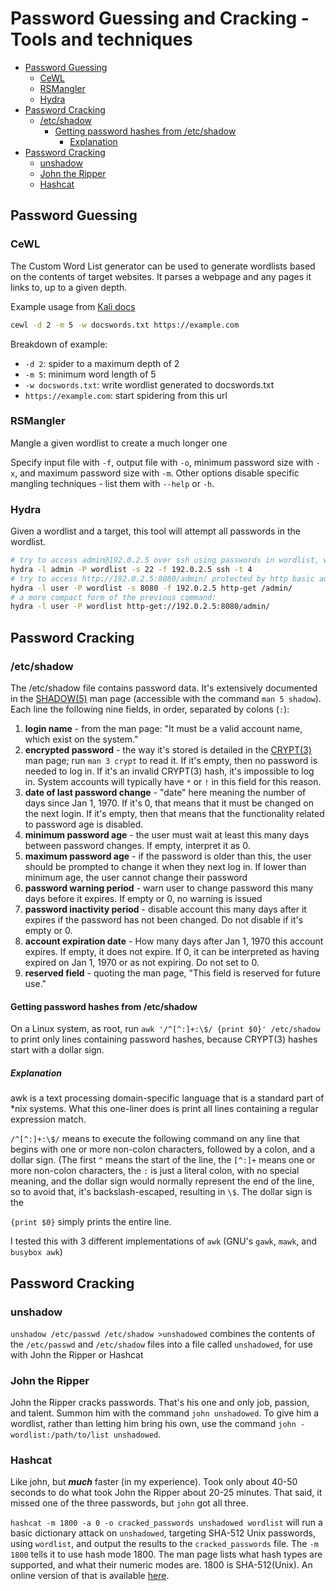 <!--
SPDX-FileCopyrightText: 2022 - 2024 Eli Array Minkoff

SPDX-License-Identifier: MIT
-->

# Password Guessing and Cracking - Tools and techniques

<!-- vim-markdown-toc GitLab -->

* [Password Guessing](#password-guessing)
  * [CeWL](#cewl)
  * [RSMangler](#rsmangler)
  * [Hydra](#hydra)
* [Password Cracking](#password-cracking)
  * [/etc/shadow](#etcshadow)
    * [Getting password hashes from /etc/shadow](#getting-password-hashes-from-etcshadow)
      * [Explanation](#explanation)
* [Password Cracking](#password-cracking-1)
  * [unshadow](#unshadow)
  * [John the Ripper](#john-the-ripper)
  * [Hashcat](#hashcat)

<!-- vim-markdown-toc -->

## Password Guessing

### CeWL

The Custom Word List generator can be used to generate wordlists based on the contents of target websites. It parses a webpage and any pages it links to, up to a given depth.

Example usage from [Kali docs](https://www.kali.org/tools/cewl/)

```bash
cewl -d 2 -m 5 -w docswords.txt https://example.com
```

Breakdown of example:
* `-d 2`: spider to a maximum depth of 2
* `-m 5`: minimum word length of 5
* `-w docswords.txt`: write wordlist generated to docswords.txt
* `https://example.com`: start spidering from this url

### RSMangler

Mangle a given wordlist to create a much longer one

Specify input file with `-f`, output file with `-o`, minimum password size with `-x`, and maximum password size with `-m`. Other options disable specific mangling techniques - list them with `--help` or `-h`.

### Hydra

Given a wordlist and a target, this tool will attempt all passwords in the wordlist.

```sh
# try to access admin@192.0.2.5 over ssh using passwords in wordlist, with up to 4 parallel tasks
hydra -l admin -P wordlist -s 22 -f 192.0.2.5 ssh -t 4
# try to access http://192.0.2.5:8080/admin/ protected by http basic authentication using the username user and passwords in wordlist
hydra -l user -P wordlist -s 8080 -f 192.0.2.5 http-get /admin/
# a more compact form of the previous command:
hydra -l user -P wordlist http-get://192.0.2.5:8080/admin/
```

## Password Cracking

### /etc/shadow

The /etc/shadow file contains password data. It's extensively documented in the [SHADOW(5)](https://manpages.org/shadow/5) man page (accessible with the command `man 5 shadow`). Each line the following nine fields, in order, separated by colons (`:`):

1. **login name** - from the man page: "It must be a valid account name, which exist on the system."
2. **encrypted password** - the way it's stored is detailed in the [CRYPT(3)](https://manpages.org/crypt/3) man page; run `man 3 crypt` to read it. If it's empty, then no password is needed to log in. If it's an invalid CRYPT(3) hash, it's impossible to log in. System accounts will typically have `*` or `!` in this field for this reason.
3. **date of last password change** - "date" here meaning the number of days since Jan 1, 1970. If it's 0, that means that it must be changed on the next login. If it's empty, then that means that the functionality related to password age is disabled.
4. **minimum password age** - the user must wait at least this many days between password changes. If empty, interpret it as 0.
5. **maximum password age** - if the password is older than this, the user should be prompted to change it when they next log in. If lower than minimum age, the user cannot change their password
6. **password warning period** - warn user to change password this many days before it expires. If empty or 0, no warning is issued
7. **password inactivity period** - disable account this many days after it expires if the password has not been changed. Do not disable if it's empty or 0.
8. **account expiration date** - How many days after Jan 1, 1970 this account expires. If empty, it does not expire. If 0, it can be interpreted as having expired on Jan 1, 1970 or as not expiring. Do not set to 0.
9. **reserved field** - quoting the man page, "This field is reserved for future use."

#### Getting password hashes from /etc/shadow

On a Linux system, as root, run `awk '/^[^:]+:\$/ {print $0}' /etc/shadow` to print only lines containing password hashes, because CRYPT(3) hashes start with a dollar sign.

##### Explanation

awk is a text processing domain-specific language that is a standard part of *nix systems. What this one-liner does is print all lines containing a regular expression match.

`/^[^:]+:\$/` means to execute the following command on any line that begins with one or more non-colon characters, followed by a colon, and a dollar sign. (The first `^` means the start of the line, the `[^:]+` means one or more non-colon characters, the `:` is just a literal colon, with no special meaning, and the dollar sign would normally represent the end of the line, so to avoid that, it's backslash-escaped, resulting in `\$`. The dollar sign is the

`{print $0}` simply prints the entire line.

I tested this with 3 different implementations of `awk` (GNU's `gawk`, `mawk`, and `busybox awk`)

## Password Cracking

### unshadow

`unshadow /etc/passwd /etc/shadow >unshadowed` combines the contents of the `/etc/passwd` and `/etc/shadow` files into a file called `unshadowed`, for use with John the Ripper or Hashcat

### John the Ripper

John the Ripper cracks passwords. That's his one and only job, passion, and talent. Summon him with the command `john unshadowed`. To give him a wordlist, rather than letting him bring his own, use the command `john -wordlist:/path/to/list unshadowed`.

### Hashcat

Like john, but ***much*** faster (in my experience). Took only about 40-50 seconds to do what took John the Ripper about 20-25 minutes. That said, it missed one of the three passwords, but `john` got all three.

`hashcat -m 1800 -a 0 -o cracked_passwords unshadowed wordlist` will run a basic dictionary attack on `unshadowed`, targeting SHA-512 Unix passwords, using `wordlist`, and output the results to the `cracked_passwords` file. The `-m 1800` tells it to use hash mode 1800. The man page lists what hash types are supported, and what their numeric modes are. 1800 is SHA-512(Unix). An online version of that is available [here](https://manpages.org/hashcat).
